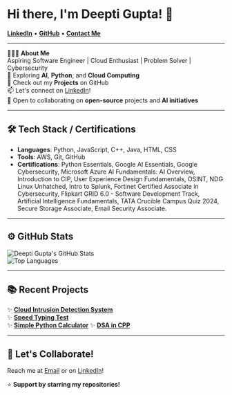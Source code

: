 # Hi there, I'm Deepti Gupta! 👋

[**LinkedIn**](https://www.linkedin.com/in/deepti-gupta-775736289/) • [**GitHub**](https://github.com/Deeptig9138) • [**Contact Me**](mailto:deeptigupta9138@gmail.com)

---

👨🏻‍💻 **About Me**  
Aspiring Software Engineer | Cloud Enthusiast | Problem Solver | Cybersecurity  
🌟 Exploring **AI**, **Python**, and **Cloud Computing**  
🚀 Check out my **Projects** on GitHub  
📫 Let's connect on [LinkedIn](https://www.linkedin.com/in/deepti-gupta-775736289/)!  
👯 Open to collaborating on **open-source** projects and **AI initiatives**

---

## 🛠 **Tech Stack / Certifications**

- **Languages**: Python, JavaScript, C++, Java, HTML, CSS
- **Tools**: AWS, Git, GitHub
- **Certifications**: Python Essentials, Google AI Essentials, Google Cybersecurity, Microsoft Azure AI Fundamentals: AI Overview, Introduction to CIP, User Experience Design Fundamentals, OSINT, NDG Linux Unhatched, Intro to Splunk, Fortinet Certified Associate in Cybersecurity, Flipkart GRID 6.0 - Software Development Track, Artificial Intelligence Fundamentals, TATA Crucible Campus Quiz 2024, Secure Storage Associate, Email Security Associate.

---

## ⚙️ **GitHub Stats**

![Deepti Gupta's GitHub Stats](https://github-readme-stats.vercel.app/api?username=Deeptig9138&show_icons=true&theme=radical)  
![Top Languages](https://github-readme-stats.vercel.app/api/top-langs/?username=Deeptig9138&layout=compact&theme=radical)

---

## 📚 **Recent Projects**

✨ [**Cloud Intrusion Detection System**](https://github.com/Deeptig9138/Cloud_Intrusion_Detection_System)  
✨ [**Speed Typing Test**](https://github.com/Deeptig9138/Speed-Typing-Test)  
✨ [**Simple Python Calculator**](https://github.com/Deeptig9138/Calculator)
✨ [**DSA in CPP**](https://github.com/Deeptig9138/DSA-in-CPP)

---

## 🤝 **Let's Collaborate!**

Reach me at [Email](mailto:deeptigupta9138@gmail.com) or on [LinkedIn](https://www.linkedin.com/in/deepti-gupta-775736289/)!

⭐️ **Support by starring my repositories!**




